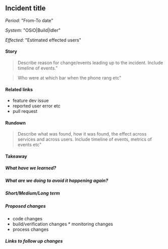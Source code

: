 <!-- 

The incident report is intended as a write up for transparency, cross-team knowledge transfer and to
get in the habit of thinking in terms of continues improvement.

An Incident report should be created for each OSiO outage(small or large) in GitHub with label "type/incident":
https://github.com/openshiftio/openshift.io/issues

Note: this is a public report so de sensitise data. No tokens, no users, no internal links etc

-->

## Incident title

*Period*: "From-To date"

*System*: "OSiO|Build|Idler"

*Effected*: "Estimated effected users"

#### Story

> Describe reason for change/events leading up to the incident. Include timeline of events."

> Who were at which bar when the phone rang etc"

#### Related links
 
* feature dev issue
* reported user error etc
* pull request

#### Rundown

> Describe what was found, how it was found, the effect across services and across users. Include timeline of events, metrics of events etc"

#### Takeaway

##### What have we learned?

##### What are we doing to avoid it happening again?

##### Short/Medium/Long term

##### Proposed changes

 * code changes 
 * build/verification changes * monitoring changes
 * process changes

##### Links to follow up changes
